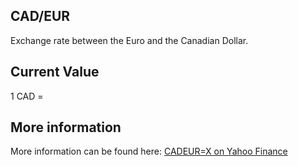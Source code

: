 ## CAD/EUR

Exchange rate between the Euro and the Canadian Dollar.

## Current Value

1 CAD = <Value topic="finance/stock-exchange/currency/CAD/EUR" decimals="3" unit="EUR"/>

## More information

More information can be found here: [CADEUR=X on Yahoo Finance](https://finance.yahoo.com/quote/CADEUR=X/)
